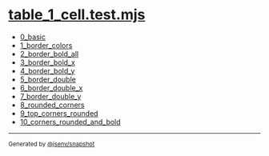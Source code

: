 # [table_1_cell.test.mjs](../table_1_cell.test.mjs)


- [0_basic](0_basic/0_basic.md)
- [1_border_colors](1_border_colors/1_border_colors.md)
- [2_border_bold_all](2_border_bold_all/2_border_bold_all.md)
- [3_border_bold_x](3_border_bold_x/3_border_bold_x.md)
- [4_border_bold_y](4_border_bold_y/4_border_bold_y.md)
- [5_border_double](5_border_double/5_border_double.md)
- [6_border_double_x](6_border_double_x/6_border_double_x.md)
- [7_border_double_y](7_border_double_y/7_border_double_y.md)
- [8_rounded_corners](8_rounded_corners/8_rounded_corners.md)
- [9_top_corners_rounded](9_top_corners_rounded/9_top_corners_rounded.md)
- [10_corners_rounded_and_bold](10_corners_rounded_and_bold/10_corners_rounded_and_bold.md)

---

<sub>
  Generated by <a href="https://github.com/jsenv/core/tree/main/packages/independent/snapshot">@jsenv/snapshot</a>
</sub>
